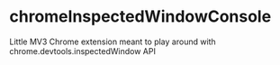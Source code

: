 # chromeInspectedWindowConsole
Little MV3 Chrome extension meant to play around with chrome.devtools.inspectedWindow API
